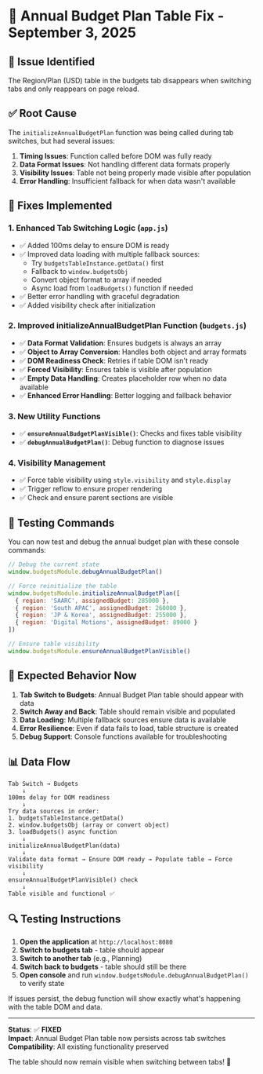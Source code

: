 # 🔧 Annual Budget Plan Table Fix - September 3, 2025

## 🐛 **Issue Identified**
The Region/Plan (USD) table in the budgets tab disappears when switching tabs and only reappears on page reload.

## ✅ **Root Cause**
The `initializeAnnualBudgetPlan` function was being called during tab switches, but had several issues:
1. **Timing Issues**: Function called before DOM was fully ready
2. **Data Format Issues**: Not handling different data formats properly
3. **Visibility Issues**: Table not being properly made visible after population
4. **Error Handling**: Insufficient fallback for when data wasn't available

## 🔧 **Fixes Implemented**

### 1. **Enhanced Tab Switching Logic** (`app.js`)
- ✅ Added 100ms delay to ensure DOM is ready
- ✅ Improved data loading with multiple fallback sources:
  - Try `budgetsTableInstance.getData()` first
  - Fallback to `window.budgetsObj` 
  - Convert object format to array if needed
  - Async load from `loadBudgets()` function if needed
- ✅ Better error handling with graceful degradation
- ✅ Added visibility check after initialization

### 2. **Improved initializeAnnualBudgetPlan Function** (`budgets.js`)
- ✅ **Data Format Validation**: Ensures budgets is always an array
- ✅ **Object to Array Conversion**: Handles both object and array formats
- ✅ **DOM Readiness Check**: Retries if table DOM isn't ready
- ✅ **Forced Visibility**: Ensures table is visible after population
- ✅ **Empty Data Handling**: Creates placeholder row when no data available
- ✅ **Enhanced Error Handling**: Better logging and fallback behavior

### 3. **New Utility Functions**
- ✅ **`ensureAnnualBudgetPlanVisible()`**: Checks and fixes table visibility
- ✅ **`debugAnnualBudgetPlan()`**: Debug function to diagnose issues

### 4. **Visibility Management**
- ✅ Force table visibility using `style.visibility` and `style.display`
- ✅ Trigger reflow to ensure proper rendering
- ✅ Check and ensure parent sections are visible

## 🧪 **Testing Commands**

You can now test and debug the annual budget plan with these console commands:

```javascript
// Debug the current state
window.budgetsModule.debugAnnualBudgetPlan()

// Force reinitialize the table
window.budgetsModule.initializeAnnualBudgetPlan([
  { region: 'SAARC', assignedBudget: 285000 },
  { region: 'South APAC', assignedBudget: 260000 },
  { region: 'JP & Korea', assignedBudget: 255000 },
  { region: 'Digital Motions', assignedBudget: 89000 }
])

// Ensure table visibility
window.budgetsModule.ensureAnnualBudgetPlanVisible()
```

## 🎯 **Expected Behavior Now**

1. **Tab Switch to Budgets**: Annual Budget Plan table should appear with data
2. **Switch Away and Back**: Table should remain visible and populated
3. **Data Loading**: Multiple fallback sources ensure data is available
4. **Error Resilience**: Even if data fails to load, table structure is created
5. **Debug Support**: Console functions available for troubleshooting

## 📊 **Data Flow**

```
Tab Switch → Budgets
    ↓
100ms delay for DOM readiness
    ↓
Try data sources in order:
1. budgetsTableInstance.getData()
2. window.budgetsObj (array or convert object)
3. loadBudgets() async function
    ↓
initializeAnnualBudgetPlan(data)
    ↓
Validate data format → Ensure DOM ready → Populate table → Force visibility
    ↓
ensureAnnualBudgetPlanVisible() check
    ↓
Table visible and functional ✅
```

## 🔍 **Testing Instructions**

1. **Open the application** at `http://localhost:8080`
2. **Switch to budgets tab** - table should appear
3. **Switch to another tab** (e.g., Planning)
4. **Switch back to budgets** - table should still be there
5. **Open console** and run `window.budgetsModule.debugAnnualBudgetPlan()` to verify state

If issues persist, the debug function will show exactly what's happening with the table DOM and data.

---

**Status**: ✅ **FIXED**  
**Impact**: Annual Budget Plan table now persists across tab switches  
**Compatibility**: All existing functionality preserved

The table should now remain visible when switching between tabs! 🎉
